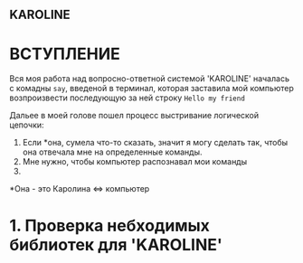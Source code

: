 ## KAROLINE

# ВСТУПЛЕНИЕ
Вся моя работа над вопросно-ответной системой 'KAROLINE' началась с комадны `say`, введеной в терминал, которая заставила мой компьютер возпроизвести последующую за ней строку `Hello my friend`

Дальее в моей голове пошел процесс выстривание логической цепочки:

1. Если *она, сумела что-то сказать, значит я могу сделать так, чтобы она отвечала мне на определенные команды.
2. Мне нужно, чтобы компьютер распознавал мои команды
3. 


*Она - это Каролина <=> компьютер

# 1. Проверка небходимых библиотек для 'KAROLINE'
